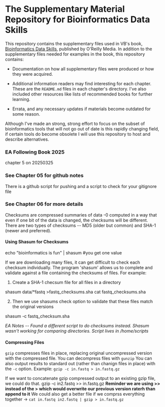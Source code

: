 # The Supplementary Material Repository for Bioinformatics Data Skills

This repository contains the supplementary files used in VB's book,
[Bioinformatics Data Skills](http://shop.oreilly.com/product/0636920030157.do),
published by O'Reilly Media. In addition to the supplementary files needed for
examples in the book, this repository contains:

 - Documentation on how all supplementary files were produced or how they were
   acquired.

 - Additional information readers may find interesting for each chapter. These
   are the `README.md` files in each chapter's directory. I've also included
   other resources like lists of recommended books for further learning.

 - Errata, and any necessary updates if materials become outdated for some
   reason.

Although I've made an strong, strong effort to focus on the subset of
bioinformatics tools that will not go out of date is this rapidly changing
field, if certain tools do become obsolete I will use this repository to host
and describe alternatives.

### EA Following Book 2025
chapter 5 on 20250325

### See Chapter 05 for github notes
There is a github script for pushing and a script to check for your gitignore file

### See Chapter 06 for more details
Checksums are compressed summaries of data -0 computed in a way that even if one bit of the data is changed, the checksums will be different. 
There are two types of checksums -- MD5 (older but common) and SHA-1 (newer and preferred). 

#### Using Shasum for Checksums
 echo "bioinformatics is fun" | shasum #you get one value

If we are downloading many files, it can get difficult to check each checksum individually. The program 'shasum' allows
us to complete and validate against a file containing the checksums of files. For example:
1. Create a SHA-1 checsum file for all files in a directory

shasum data/*fastq >fastq_checksums.sha
cat fastq_checksums.sha

2. Then we use shasums check option to validate that these files match the original versions

shasum -c fastq_checksum.sha

*EA Notes -- Found a different script to do checksums instead. Shasum wasn't working for comparing directories. Script lives in /home/scripts*

#### Compressing Files
`gzip` compresses files in place, replacing original uncompressed version with the compressed file. You can decompress files with `gunzip`
You can also output results to standard out (rather than chanign files in place) with the `-c` option. Example: `gzip -c in.fastq > in.fastq.gz`

If we want to concatenate gzip compressed output to an existing gzip file, we could do that. gzip -c in2.fastq >> in.fastq.gz
**Reminder we are using >> instead of the > which would overwrite our previous version raterh than append to it**
We could also get a better file if we comprss everything together -> `cat in.fastq in2.fastq | gzip > in.fastq.gz`
 

